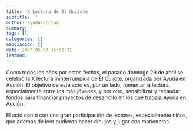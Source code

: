 ```yaml
---
title: 'X Lectura de El Quijote'
subtitle: ''
author: ayuda-accion
summary: ''
tags: []
categories: []
asociacion: []
date: 2007-05-07 15:52:31
lastmod:
---
```


Como todos los años por estas fechas, el pasado domingo 29 de abril se celebró la X lectura ininterrumpida de El Quijote, organizada por Ayuda en Acción. El objetivo de este acto es, por un lado, fomentar la lectura, especialmente entre los más jóvenes, y por otro, sensibilizar y recaudar fondos para financiar proyectos de desarrollo en los que trabaja Ayuda en Acción.

El actó contó con una gran participación de lectores, especialmente niños, que además de leer pudieron hacer dibujos y jugar con marionetas.
